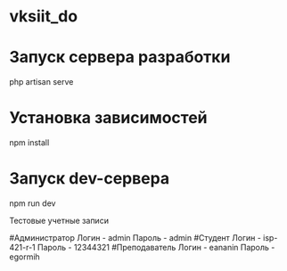 # vksiit_do

# Запуск сервера разработки
php artisan serve

# Установка зависимостей
npm install

# Запуск dev-сервера
npm run dev

Тестовые учетные записи


#Администратор
Логин - admin Пароль - admin
#Студент
Логин - isp-421-r-1	Пароль - 12344321
#Преподаватель
Логин - eananin Пароль - egormih
